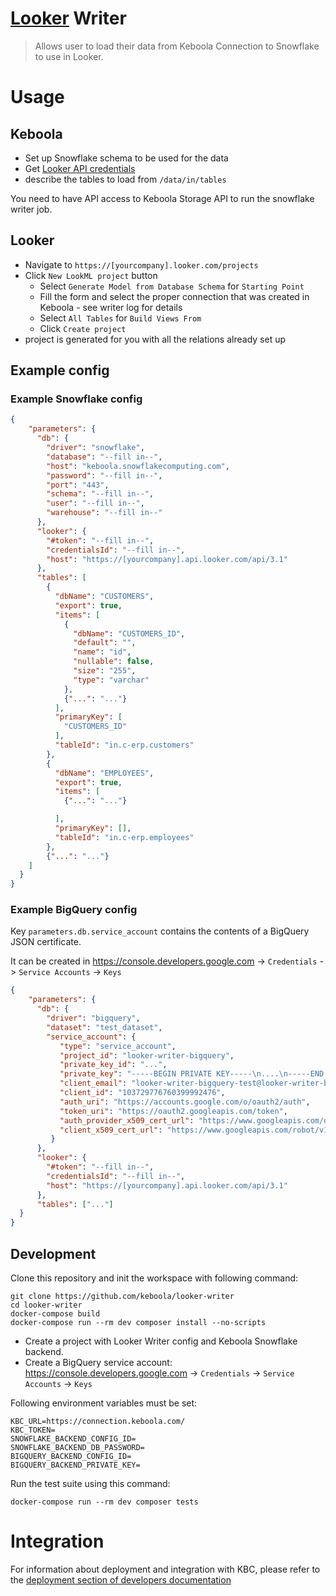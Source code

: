 # [Looker](https://looker.com) Writer

> Allows user to load their data from Keboola Connection to Snowflake to use in Looker. 

# Usage

## Keboola

* Set up Snowflake schema to be used for the data
* Get [Looker API credentials](https://docs.looker.com/reference/api-and-integration/api-auth#authentication_with_a_sdk)
* describe the tables to load from `/data/in/tables`

You need to have API access to Keboola Storage API to run the snowflake writer job.

## Looker

* Navigate to `https://[yourcompany].looker.com/projects`
* Click `New LookML project` button
    * Select `Generate Model from Database Schema` for `Starting Point`  
    * Fill the form and select the proper connection that was created in Keboola - see writer log for details
    * Select `All Tables` for `Build Views From`
    * Click `Create project`
* project is generated for you with all the relations already set up

## Example config

### Example Snowflake config

```json
{
    "parameters": {
      "db": {
        "driver": "snowflake",
        "database": "--fill in--",
        "host": "keboola.snowflakecomputing.com",
        "password": "--fill in--",
        "port": "443",
        "schema": "--fill in--",
        "user": "--fill in--",
        "warehouse": "--fill in--"
      },
      "looker": {
        "#token": "--fill in--",
        "credentialsId": "--fill in--",
        "host": "https://[yourcompany].api.looker.com/api/3.1"
      },
      "tables": [
        {
          "dbName": "CUSTOMERS",
          "export": true,
          "items": [
            {
              "dbName": "CUSTOMERS_ID",
              "default": "",
              "name": "id",
              "nullable": false,
              "size": "255",
              "type": "varchar"
            },
            {"...": "..."}
          ],
          "primaryKey": [
            "CUSTOMERS_ID"
          ],
          "tableId": "in.c-erp.customers"
        },
        {
          "dbName": "EMPLOYEES",
          "export": true,
          "items": [
            {"...": "..."}

          ],
          "primaryKey": [],
          "tableId": "in.c-erp.employees"
        },
        {"...": "..."}
    ]
  }
}
```

### Example BigQuery config

Key `parameters.db.service_account` contains the contents of a BigQuery JSON certificate. 


It can be created in https://console.developers.google.com -> `Credentials` -> `Service Accounts` -> `Keys`

```json
{
    "parameters": {
      "db": {
        "driver": "bigquery",
        "dataset": "test_dataset",
        "service_account": {
           "type": "service_account",
           "project_id": "looker-writer-bigquery",
           "private_key_id": "...",
           "private_key": "-----BEGIN PRIVATE KEY-----\n....\n-----END PRIVATE KEY-----\n",
           "client_email": "looker-writer-bigquery-test@looker-writer-bigquery.iam.gserviceaccount.com",
           "client_id": "103729776760399992476",
           "auth_uri": "https://accounts.google.com/o/oauth2/auth",
           "token_uri": "https://oauth2.googleapis.com/token",
           "auth_provider_x509_cert_url": "https://www.googleapis.com/oauth2/v1/certs",
           "client_x509_cert_url": "https://www.googleapis.com/robot/v1/metadata/x509/looker-writer-bigquery-test%40looker-writer-bigquery.iam.gserviceaccount.com"
         }
      },
      "looker": {
        "#token": "--fill in--",
        "credentialsId": "--fill in--",
        "host": "https://[yourcompany].api.looker.com/api/3.1"
      },
      "tables": ["..."]
  }
}
```

## Development
 
Clone this repository and init the workspace with following command:

```
git clone https://github.com/keboola/looker-writer
cd looker-writer
docker-compose build
docker-compose run --rm dev composer install --no-scripts
```

- Create a project with Looker Writer config and Keboola Snowflake backend.
- Create a BigQuery service account: https://console.developers.google.com -> `Credentials` -> `Service Accounts` -> `Keys`

Following environment variables must be set:
```dotenv
KBC_URL=https://connection.keboola.com/
KBC_TOKEN=
SNOWFLAKE_BACKEND_CONFIG_ID=
SNOWFLAKE_BACKEND_DB_PASSWORD=
BIGQUERY_BACKEND_CONFIG_ID=
BIGQUERY_BACKEND_PRIVATE_KEY=
```

Run the test suite using this command:
```shell script
docker-compose run --rm dev composer tests
```
 
# Integration

For information about deployment and integration with KBC, please refer to the [deployment section of developers documentation](https://developers.keboola.com/extend/component/deployment/) 
